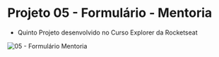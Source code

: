 # Projeto 05 - Formulário - Mentoria

- Quinto Projeto desenvolvido no Curso Explorer da Rocketseat

![05 - Formulário Mentoria](https://user-images.githubusercontent.com/108941318/199794345-8009356e-67d1-4865-b4d0-13fbaa8d5d8c.png)
